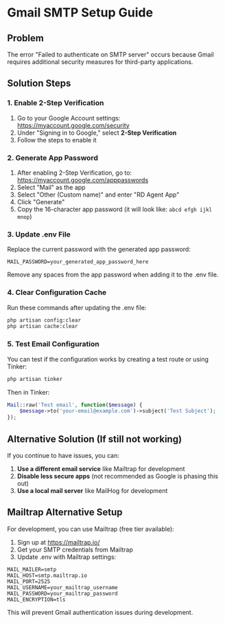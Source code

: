 # Gmail SMTP Setup Guide

## Problem
The error "Failed to authenticate on SMTP server" occurs because Gmail requires additional security measures for third-party applications.

## Solution Steps

### 1. Enable 2-Step Verification
1. Go to your Google Account settings: https://myaccount.google.com/security
2. Under "Signing in to Google," select **2-Step Verification**
3. Follow the steps to enable it

### 2. Generate App Password
1. After enabling 2-Step Verification, go to: https://myaccount.google.com/apppasswords
2. Select "Mail" as the app
3. Select "Other (Custom name)" and enter "RD Agent App"
4. Click "Generate"
5. Copy the 16-character app password (it will look like: `abcd efgh ijkl mnop`)

### 3. Update .env File
Replace the current password with the generated app password:

```env
MAIL_PASSWORD=your_generated_app_password_here
```

Remove any spaces from the app password when adding it to the .env file.

### 4. Clear Configuration Cache
Run these commands after updating the .env file:

```bash
php artisan config:clear
php artisan cache:clear
```

### 5. Test Email Configuration
You can test if the configuration works by creating a test route or using Tinker:

```bash
php artisan tinker
```

Then in Tinker:
```php
Mail::raw('Test email', function($message) {
    $message->to('your-email@example.com')->subject('Test Subject');
});
```

## Alternative Solution (If still not working)

If you continue to have issues, you can:

1. **Use a different email service** like Mailtrap for development
2. **Disable less secure apps** (not recommended as Google is phasing this out)
3. **Use a local mail server** like MailHog for development

## Mailtrap Alternative Setup

For development, you can use Mailtrap (free tier available):

1. Sign up at https://mailtrap.io/
2. Get your SMTP credentials from Mailtrap
3. Update .env with Mailtrap settings:

```env
MAIL_MAILER=smtp
MAIL_HOST=smtp.mailtrap.io
MAIL_PORT=2525
MAIL_USERNAME=your_mailtrap_username
MAIL_PASSWORD=your_mailtrap_password
MAIL_ENCRYPTION=tls
```

This will prevent Gmail authentication issues during development.
